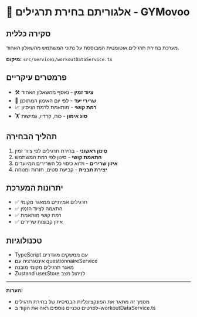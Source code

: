 # 🤖 אלגוריתם בחירת תרגילים - GYMovoo

## סקירה כללית

מערכת בחירת תרגילים אוטומטית המבוססת על נתוני המשתמש מהשאלון האחוד.

**מיקום:** `src/services/workoutDataService.ts`

## פרמטרים עיקריים

- 🛠️ **ציוד זמין** - נאסף מהשאלון האחוד
- 🎯 **שרירי יעד** - לפי יום האימון המתוכנן
- 📈 **רמת קושי** - מותאמת לרמת הניסיון
- 🏋️ **סוג אימון** - כוח, קרדיו, גמישות

## תהליך הבחירה

1. **סינון ראשוני** - בחירת תרגילים לפי ציוד זמין
2. **התאמת קושי** - סינון לפי רמת המשתמש
3. **איזון שרירים** - וידוא כיסוי כל השרירים המיועדים
4. **יצירת תבנית** - קביעת סטים, חזרות ומנוחה

## יתרונות המערכת

- ✅ תרגילים אמיתיים ממאגר מקומי
- ✅ התאמה לציוד הזמין
- ✅ רמת קושי מותאמת
- ✅ איזון קבוצות שרירים

## טכנולוגיות

- TypeScript עם ממשקים מוגדרים
- אינטגרציה עם questionnaireService
- מאגר תרגילים מקומי מובנה
- Zustand userStore לניהול מצב

---

**הערות:**

- מסמך זה מתאר את הפונקציונליות הבסיסית של בחירת תרגילים
- לפרטים טכניים נוספים ראה את הקוד ב-workoutDataService.ts

```

```
